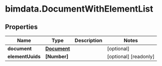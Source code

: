 # bimdata.DocumentWithElementList

## Properties

Name | Type | Description | Notes
------------ | ------------- | ------------- | -------------
**document** | [**Document**](Document.md) |  | [optional] 
**elementUuids** | **[Number]** |  | [optional] [readonly] 


